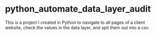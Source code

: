 # python_automate_data_layer_audit
This is a project I created in Python to navigate to all pages of a client website, check the values in the data layer, and spit them out into a csv. 
